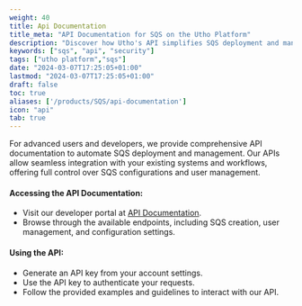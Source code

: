 ```yaml
---
weight: 40
title: Api Documentation
title_meta: "API Documentation for SQS on the Utho Platform"
description: "Discover how Utho's API simplifies SQS deployment and management, allowing you to integrate seamlessly with your cloud infrastructure."
keywords: ["sqs", "api", "security"]
tags: ["utho platform","sqs"]
date: "2024-03-07T17:25:05+01:00"
lastmod: "2024-03-07T17:25:05+01:00"
draft: false
toc: true
aliases: ['/products/SQS/api-documentation']
icon: "api"
tab: true
---
```

For advanced users and developers, we provide comprehensive API documentation to automate SQS deployment and management. Our APIs allow seamless integration with your existing systems and workflows, offering full control over SQS configurations and user management.

#### Accessing the API Documentation:

* Visit our developer portal at [API Documentation](https://utho.com/api-docs/?utm_source=docs#api-SQS).
* Browse through the available endpoints, including SQS creation, user management, and configuration settings.

#### Using the API:

* Generate an API key from your account settings.
* Use the API key to authenticate your requests.
* Follow the provided examples and guidelines to interact with our API.
